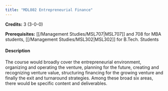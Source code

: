 ```yaml
---
title: "MDL802 Entrepreneurial Finance"
---
```

**Credits:** 3 (3-0-0)

**Prerequisites:** [[/Management Studies/MSL707|MSL707]] and 708 for MBA students, [[/Management Studies/MSL302|MSL302]] for B.Tech. Students

#### Description
The course would broadly cover the entrepreneurial environment, organizing and operating the venture, planning for the future, creating and recognizing venture value, structuring financing for the growing venture and finally the exit and turnaround strategies. Among these broad six areas, there would be specific content and deliverables.